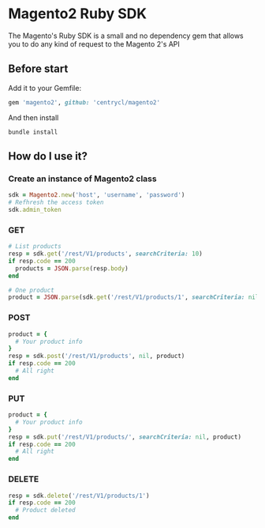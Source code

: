 # Magento2 Ruby SDK
The Magento's Ruby SDK is a small and no dependency gem that allows you to do
any kind of request to the Magento 2's API

## Before start

Add it to your Gemfile:

```ruby
gem 'magento2', github: 'centrycl/magento2'
```

And then install

```
bundle install
```

## How do I use it?

### Create an instance of Magento2 class

```ruby
sdk = Magento2.new('host', 'username', 'password')
# Refhresh the access token
sdk.admin_token
```

### GET

```ruby
# List products
resp = sdk.get('/rest/V1/products', searchCriteria: 10)
if resp.code == 200
  products = JSON.parse(resp.body)
end

# One product
product = JSON.parse(sdk.get('/rest/V1/products/1', searchCriteria: nil).body)
```

### POST

```ruby
product = {
  # Your product info
}
resp = sdk.post('/rest/V1/products', nil, product)
if resp.code == 200
  # All right
end
```

### PUT

```ruby
product = {
  # Your product info
}
resp = sdk.put('/rest/V1/products/', searchCriteria: nil, product)
if resp.code == 200
  # All right
end
```

### DELETE

```ruby
resp = sdk.delete('/rest/V1/products/1')
if resp.code == 200
  # Product deleted
end
```